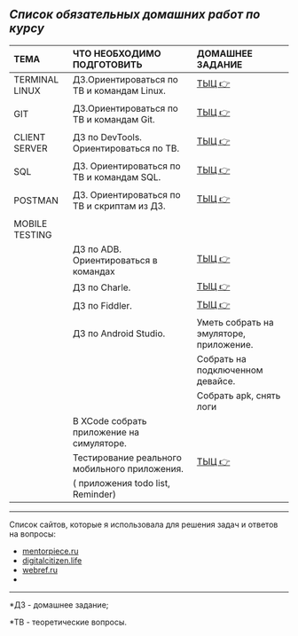 ## ***Список обязательных домашних работ по курсу***


|**TEMA**      | **ЧТО НЕОБХОДИМО ПОДГОТОВИТЬ**              |**ДОМАШНЕЕ ЗАДАНИЕ**                         |
|:-------------|:--------------------------------------------|:--------------------------------------------|
|TERMINAL LINUX| ДЗ.Ориентироваться по ТВ и командам Linux.  |[ТЫЦ 👉](TasksForHomeWork/terminalLinux.md) |
|              |                                             |                                             |
|GIT           | ДЗ.Ориентироваться по ТВ и командам Git.    |[ТЫЦ 👉](TasksForHomeWork/git.md)           |
|              |                                             |                                             |
|CLIENT SERVER |ДЗ по DevTools. Ориентироваться по ТВ.       |[ТЫЦ 👉](TasksForHomeWork/clientServer.md)  |
|              |                                             |                                             |
|SQL           |ДЗ. Ориентироваться по ТВ и командам SQL.    |[ТЫЦ 👉](TasksForHomeWork/sql.md)           |
|              |                                             |                                             |
|POSTMAN       |ДЗ. Ориентироваться по ТВ и скриптам из ДЗ.  |[ТЫЦ 👉](TasksForHomeWork/postman.md)       |
|              |                                             |                                             |
|MOBILE TESTING|                                             |                                             |
|              |ДЗ по ADB. Ориентироваться в командах        |[ТЫЦ 👉](TasksForHomeWork/adb.md)           |
|              |ДЗ по Charle.                                |[ТЫЦ 👉](TasksForHomeWork/charle.md)        |
|              |ДЗ по Fiddler.                               |[ТЫЦ 👉](TasksForHomeWork/fiddler.md)       |
|              |ДЗ по Android Studio.                        |Уметь собрать на эмуляторе, приложение.      |
|              |                                             |Собрать на подключенном девайсе.            |
|              |                                             | Собрать apk, снять логи                    |
|              |В XCode собрать приложение на симуляторе.    |                                             |
|              |Тестирование реального мобильного приложения.|[ТЫЦ 👉](TasksForHomeWork/mobileApp.md)      |
|              | ( приложения todo list, Reminder)           |                                             |
---------------------------------------------------------------------------------------------------------

 Список сайтов, которые я использовала для решения задач и ответов на вопросы:
+ [mentorpiece.ru](https://mentorpiece.ru/)
+ [digitalcitizen.life](https://www.digitalcitizen.life/command-prompt-how-use-basic-commands/)
+ [webref.ru](https://webref.ru/)
+ 

---------------------------------------------------------------------------------------------------------

 *ДЗ - домашнее задание;

 *ТВ - теоретические вопросы.
